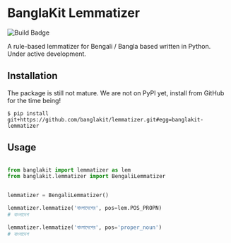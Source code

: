 # BanglaKit Lemmatizer

![Build Badge](https://github.com/banglakit/lemmatizer/workflows/banglakit-lemmatizer/badge.svg)

A rule-based lemmatizer for Bengali / Bangla based written in Python. Under active development.

## Installation

The package is still not mature. We are not on PyPI yet, install from GitHub for the time being!

```shell script
$ pip install git+https://github.com/banglakit/lemmatizer.git#egg=banglakit-lemmatizer
```

## Usage

```python

from banglakit import lemmatizer as lem
from banglakit.lemmatizer import BengaliLemmatizer


lemmatizer = BengaliLemmatizer()

lemmatizer.lemmatize('বাংলাদেশের', pos=lem.POS_PROPN)
# বাংলাদেশ

lemmatizer.lemmatize('বাংলাদেশের', pos='proper_noun')
# বাংলাদেশ
```